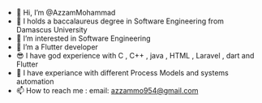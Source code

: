 - 👋 Hi, I’m @AzzamMohammad
- 🤩 I holds a baccalaureus degree in Software Engineering from Damascus University
- 👀 I’m interested in Software Engineering 
- 🤩 I’m a Flutter developer 
- 😎 I have god experience with C , C++ , java , HTML , Laravel , dart and Flutter
- 🤗 I have experiance with different Process Models and systems automation
- 📫 How to reach me :
   email: azzammo954@gmail.com

<!---
AzzamMohammad/AzzamMohammad is a ✨ special ✨ repository because its `README.md` (this file) appears on your GitHub profile.
You can click the Preview link to take a look at your changes.
--->
